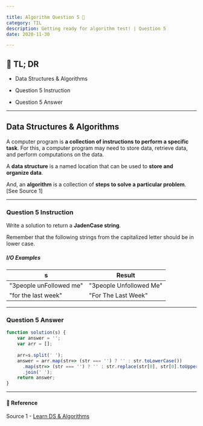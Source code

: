 ```yaml
---

title: Algorithm Question 5 🧬
category: TIL
description: Getting ready for algorithm test! | Question 5
date: 2020-11-30

---
```


## 🤦 TL; DR



- Data Structures & Algorithms
  
- Question 5 Instruction
  
- Question 5 Answer


---

## Data Structures & Algorithms

A computer program is **a collection of instructions to perform a specific task**. For this, a computer program may need to store data, retrieve data, and perform computations on the data.

A **data structure** is a named location that can be used to **store and organize data**. 

And, an **algorithm** is a collection of **steps to solve a particular problem**. \[See Source 1]

---

### Question 5 Instruction

Write a solution to return a **JadenCase string**.

Remember that the following strings from the capitalized letter should be in lower case.

##### I/O Examples

| s                       | Result                  |
| ----------------------- | ----------------------- |
| "3people unFollowed me" | "3people Unfollowed Me" |
| "for the last week"     | "For The Last Week"     |

---

### Question 5 Answer

```javascript
function solution(s) {
    var answer = '';
    var arr = [];
  
    arr=s.split(' ');
    answer = arr.map(str=> (str === '') ? '' : str.toLowerCase())
      .map(str=> (str === '') ? '' : str.replace(str[0], str[0].toUpperCase()))
      .join(' ');
    return answer;
}
```

---

#### 🔗 Reference

Source 1 - [Learn DS & Algorithms](https://www.programiz.com/dsa)